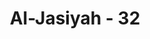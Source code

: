 ---
title: "Al-Jasiyah - 32"
no: 32
arabic_no: ٣٢
ayah: وَاِذَا قِيْلَ اِنَّ وَعْدَ اللّٰهِ حَقٌّ وَّالسَّاعَةُ لَا رَيْبَ فِيْهَا قُلْتُمْ مَّا نَدْرِيْ مَا السَّاعَةُۙ اِنْ نَّظُنُّ اِلَّا ظَنًّا وَّمَا نَحْنُ بِمُسْتَيْقِنِيْنَ 
translation: "Dan apabila dikatakan (kepadamu), “Sungguh, janji Allah itu benar, dan hari Kiamat itu tidak diragukan adanya,” kamu menjawab, “Kami tidak tahu apakah hari Kiamat itu, kami hanyalah menduga-duga saja, dan kami tidak yakin.”"
tafsir: "Pada ayat ini, Allah menjelaskan penyesalan orang-orang yang mengingkari terjadinya hari kebangkitan. Sewaktu masih di dunia, apabila disampaikan kepada mereka berita tentang terjadinya hari kebangkitan, mereka beranggapan bahwa berita hari kebangkitan itu adalah berita yang aneh dan mustahil. Bagi mereka mustahil membangkitkan orang yang telah mati yang tulang-tulangnya telah berserakan dan seluruh tubuhnya telah hancur menjadi tanah. Tetapi nanti setelah mereka menghadapi kenyataan dan berhadapan dengan siksa yang sangat mengerikan, barulah mereka menyesali sikap dan perbuatan mereka dahulu yang semata-mata didasarkan atas dugaan dan prasangka belaka, tidak berdasarkan ilmu pengetahuan dan kepercayaan kepada Allah Yang Maha Penguasa Semesta Alam."
---
